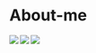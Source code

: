 # About-me


<p><img align="left" src="https://github-readme-stats.vercel.app/api?username=wuliao&show_icons=true&theme=radical"/></p>

<p><img align="left" src="[https://github-readme-stats.vercel.app/api?username=wuliao&show_icons=true&theme=radical](https://github-readme-stats.vercel.app/api/top-langs/?username=wuliao97&layout=compact&theme=radical)"/></p>

<p><img align="left" src="h[ttps://github-readme-stats.vercel.app/api?username=wuliao&show_icons=true&theme=radical](https://github-profile-trophy.vercel.app/?username=wuliao97&theme=discord)"/></p>
